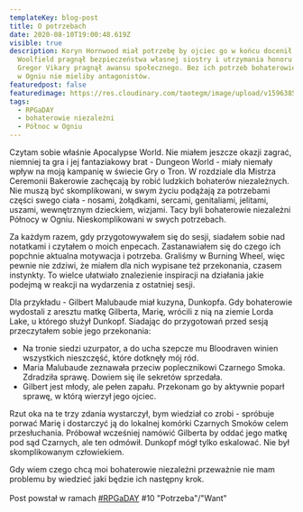 ```yaml
---
templateKey: blog-post
title: O potrzebach
date: 2020-08-10T19:00:48.619Z
visible: true
description: Koryn Hornwood miał potrzebę by ojciec go w końcu docenił. Larence
  Woolfield pragnął bezpieczeństwa własnej siostry i utrzymania honoru rodu.
  Gregor Vikary pragnął awansu społecznego. Bez ich potrzeb bohaterowie Północy
  w Ogniu nie mieliby antagonistów.
featuredpost: false
featuredimage: https://res.cloudinary.com/taotegm/image/upload/v1596385702/taotegm/rpg_lfwb37.jpg
tags:
  - RPGaDAY
  - bohaterowie niezależni
  - Północ w Ogniu
---
```

Czytam sobie właśnie Apocalypse World. Nie miałem jeszcze okazji zagrać, niemniej ta gra i jej fantaziakowy brat - Dungeon World - miały niemały wpływ na moją kampanię w świecie Gry o Tron. W rozdziale dla Mistrza Ceremonii Bakerowie zachęcają by robić ludzkich bohaterów niezależnych. Nie muszą być skomplikowani, w swym życiu podążają za potrzebami części swego ciała - nosami, żołądkami, sercami, genitaliami, jelitami, uszami, wewnętrznym dzieckiem, wizjami. Tacy byli bohaterowie niezależni Północy w Ogniu. Nieskomplikowani w swych potrzebach.

Za każdym razem, gdy przygotowywałem się do sesji, siadałem sobie nad notatkami i czytałem o moich enpecach. Zastanawiałem się do czego ich popchnie aktualna motywacja i potrzeba. Graliśmy w Burning Wheel, więc pewnie nie zdziwi, że miałem dla nich wypisane też przekonania, czasem instynkty. To wielce ułatwiało znalezienie inspiracji na działania jakie podejmą w reakcji na wydarzenia z ostatniej sesji.

Dla przykładu - Gilbert Malubaude miał kuzyna, Dunkopfa. Gdy bohaterowie wydostali z aresztu matkę Gilberta, Marię, wrócili z nią na ziemie Lorda Lake, u którego służył Dunkopf. Siadając do przygotowań przed sesją przeczytałem sobie jego przekonania:

* Na tronie siedzi uzurpator, a do ucha szepcze mu Bloodraven winien wszystkich nieszczęść, które dotknęły mój ród.
* Maria Malubaude zeznawała przeciw poplecznikowi Czarnego Smoka. Zdradziła sprawę. Dowiem się ile sekretów sprzedała.
* Gilbert jest młody, ale pełen zapału. Przekonam go by aktywnie poparł sprawę, w którą wierzył jego ojciec.

Rzut oka na te trzy zdania wystarczył, bym wiedział co zrobi - spróbuje porwać Marię i dostarczyć ją do lokalnej komórki Czarnych Smoków celem przesłuchania. Próbował wcześniej namówić Gilberta by oddać jego matkę pod sąd Czarnych, ale ten odmówił. Dunkopf mógł tylko eskalować. Nie był skomplikowanym człowiekiem.

Gdy wiem czego chcą moi bohaterowie niezależni przeważnie nie mam problemu by wiedzieć jaki będzie ich następny krok.\
\
Post powstał w ramach [\#RPGaDAY](https://www.autocratik.com/2020/06/announcing-rpgaday2020.html) #10 "Potrzeba"/"Want"
